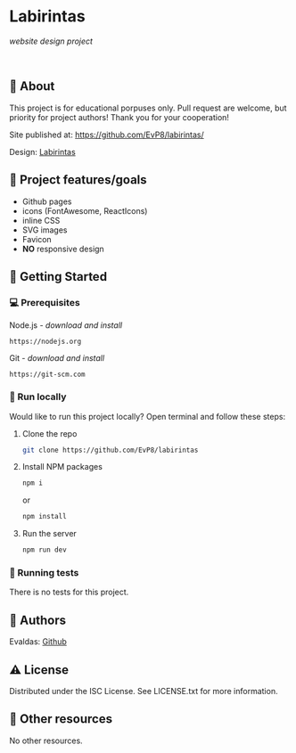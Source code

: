 # Labirintas

_website design project_

<br>

## 🌟 About

This project is for educational porpuses only. Pull request are welcome, but priority for project authors! Thank you for your cooperation!

Site published at: https://github.com/EvP8/labirintas/

Design: [Labirintas](https://dribbble.com/shots/2537184-Day-008-404-Page-Daily-UI/attachments/9352426?mode=media)

## 🎯 Project features/goals

-   Github pages
-   icons (FontAwesome, ReactIcons)
-   inline CSS
-   SVG images
-   Favicon
-   **NO** responsive design

## 🧰 Getting Started

### 💻 Prerequisites

Node.js - _download and install_

```
https://nodejs.org
```

Git - _download and install_

```
https://git-scm.com
```

### 🏃 Run locally

Would like to run this project locally? Open terminal and follow these steps:

1. Clone the repo
    ```sh
    git clone https://github.com/EvP8/labirintas
    ```
2. Install NPM packages
    ```sh
    npm i
    ```
    or
    ```sh
    npm install
    ```
3. Run the server
    ```sh
    npm run dev
    ```

### 🧪 Running tests

There is no tests for this project.

## 🎅 Authors

Evaldas: [Github](https://github.com/EvP8)

## ⚠️ License

Distributed under the ISC License. See LICENSE.txt for more information.

## 🔗 Other resources

No other resources.
